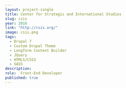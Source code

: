 ```yaml
---
layout: project-single
title: Center for Strategic and International Studies
slug: csis
year: 2016
link: "http://csis.org/"
image: csis.png
tags:
  - Drupal 7
  - Custom Drupal Theme
  - Longform Content Builder
  - JQuery
  - HTML5/CSS3
  - SASS
description:
role:  Front-End Developer
published: true
---
```

